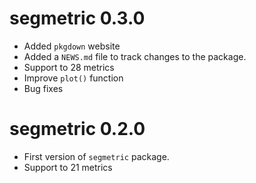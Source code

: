 # segmetric 0.3.0

* Added `pkgdown` website
* Added a `NEWS.md` file to track changes to the package.
* Support to 28 metrics
* Improve `plot()` function
* Bug fixes

# segmetric 0.2.0

* First version of `segmetric` package.
* Support to 21 metrics
